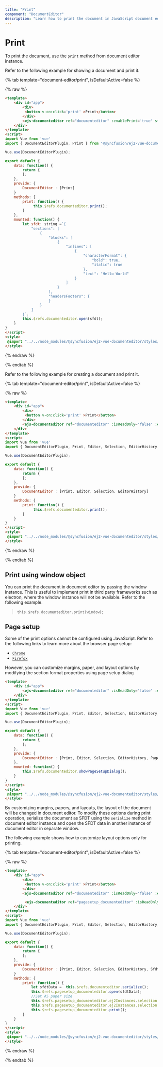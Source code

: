 ```yaml
---
title: "Print"
component: "DocumentEditor"
description: "Learn how to print the document in JavaScript document editor and customize page size, margins, and more during print."
---
```


# Print

To print the document, use the `print` method from document editor instance.

Refer to the following example for showing a document and print it.

{% tab template="document-editor/print", isDefaultActive=false %}

{% raw %}

```html
<template>
    <div id="app">
        <div>
         <button v-on:click='print' >Print</button>
        </div>
        <ejs-documenteditor ref="documenteditor" :enablePrint='true' style="width: 100%;height: 100%;"></ejs-documenteditor>
    </div>
</template>
<script>
import Vue from 'vue'
import { DocumentEditorPlugin, Print } from '@syncfusion/ej2-vue-documenteditor';

Vue.use(DocumentEditorPlugin);

export default {
    data: function() {
        return {
        };
    },
    provide: {
        DocumentEditor : [Print]
    }
    methods: {
        print: function() {
             this.$refs.documenteditor.print();
        }
    },
    mounted: function() {
        let sfdt: string =`{
            "sections": [
                {
                    "blocks": [
                        {
                            "inlines": [
                                {
                                    "characterFormat": {
                                        "bold": true,
                                        "italic": true
                                    },
                                    "text": "Hello World"
                                }
                            ]
                        }
                    ],
                    "headersFooters": {
                    }
                }
            ]
        }`;
        this.$refs.documenteditor.open(sfdt);
    }
}
</script>
<style>
 @import "../../node_modules/@syncfusion/ej2-vue-documenteditor/styles/material.css";
</style>
```

{% endraw %}

{% endtab %}

Refer to the following example for creating a document and print it.

{% tab template="document-editor/print", isDefaultActive=false %}

{% raw %}

```html
<template>
    <div id="app">
        <div>
         <button v-on:click='print' >Print</button>
        </div>
        <ejs-documenteditor ref="documenteditor" :isReadOnly='false' :enablePrint='true'  :enableEditor='true' :enableSelection='true' :enableEditorHistory='true' style="width: 100%;height: 100%;"></ejs-documenteditor>
    </div>
</template>
<script>
import Vue from 'vue'
import { DocumentEditorPlugin, Print, Editor, Selection, EditorHistory } from '@syncfusion/ej2-vue-documenteditor';

Vue.use(DocumentEditorPlugin);

export default {
    data: function() {
        return {
        };
    },
    provide: {
        DocumentEditor : [Print, Editor, Selection, EditorHistory]
    }
    methods: {
        print: function() {
             this.$refs.documenteditor.print();
        }
    }
}
</script>
<style>
 @import "../../node_modules/@syncfusion/ej2-vue-documenteditor/styles/material.css";
</style>
```

{% endraw %}

{% endtab %}

## Print using window object

You can print the document in document editor by passing the window instance. This is useful to implement print in third party frameworks such as electron, where the window instance will not be available. Refer to the following example.

> `this.$refs.documenteditor.print(window)`;

## Page setup

Some of the print options cannot be configured using JavaScript. Refer to the following links to learn more about the browser page setup:

* [`Chrome`](https://support.google.com/chrome/answer/1069693?hl=en&visit_id=1-636335333734668335-3165046395&rd=1/)
* [`Firefox`](https://support.mozilla.org/en-US/kb/how-print-web-pages-firefox/)

However, you can customize margins, paper, and layout options by modifying the section format properties using page setup dialog

```html
<template>
    <div id="app">
        <ejs-documenteditor ref="documenteditor" :isReadOnly='false' :enablePrint='true'  :enableEditor='true' :enableSelection='true' :enableEditorHistory='true' :enablePageSetupDialog='true' style="width: 100%;height: 100%;"></ejs-documenteditor>
    </div>
</template>
<script>
import Vue from 'vue'
import { DocumentEditorPlugin, Print, Editor, Selection, EditorHistory, PageSetupDialog } from '@syncfusion/ej2-vue-documenteditor';

Vue.use(DocumentEditorPlugin);

export default {
    data: function() {
        return {
        };
    },
    provide: {
        DocumentEditor : [Print, Editor, Selection, EditorHistory, PageSetupDialog]
    },
    mounted: function() {
        this.$refs.documenteditor.showPageSetupDialog();
    }
}
</script>
<style>
 @import "../../node_modules/@syncfusion/ej2-vue-documenteditor/styles/material.css";
</style>
```

By customizing margins, papers, and layouts, the layout of the document will be changed in document editor. To modify these options during print operation, serialize the document as SFDT using the `serialize` method in document editor instance and open the SFDT data in another instance of document editor in separate window.

The following example shows how to customize layout options only for printing.

{% tab template="document-editor/print", isDefaultActive=false %}

{% raw %}

```html
<template>
    <div id="app">
        <div>
         <button v-on:click='print' >Print</button>
        </div>
        <ejs-documenteditor ref="documenteditor" :isReadOnly='false' :enablePrint='true'  :enableEditor='true' :enableSelection='true' :enableEditorHistory='true' :enableSfdtExport='true' style="width: 100%;height: 100%;"></ejs-documenteditor>

         <ejs-documenteditor ref="pagesetup_documenteditor" :isReadOnly='false' :enablePrint='true'  :enableEditor='true' :enableSelection='true' :enableEditorHistory='true' :enableSfdtExport='true' style="width: 100%;height: 100%;"></ejs-documenteditor>
    </div>
</template>
<script>
import Vue from 'vue'
import { DocumentEditorPlugin, Print, Editor, Selection, EditorHistory, SfdtExport } from '@syncfusion/ej2-vue-documenteditor';

Vue.use(DocumentEditorPlugin);

export default {
    data: function() {
        return {
        };
    },
    provide: {
        DocumentEditor : [Print, Editor, Selection, EditorHistory, SfdtExport]
    }
    methods: {
        print: function() {
            let sfdtData =  this.$refs.documenteditor.serialize();
            this.$refs.pagesetup_documenteditor.open(sfdtData);
            //Set A5 paper size
            this.$refs.pagesetup_documenteditor.ej2Instances.selection.sectionFormat.pageWidth = 419.55;
            this.$refs.pagesetup_documenteditor.ej2Instances.selection.sectionFormat.pageHeight = 595.30;
            this.$refs.pagesetup_documenteditor.print();
        }
    }
}
</script>
<style>
 @import "../../node_modules/@syncfusion/ej2-vue-documenteditor/styles/material.css";
</style>
```

{% endraw %}

{% endtab %}
